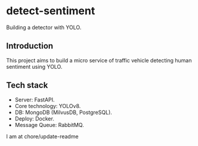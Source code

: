 # detect-sentiment

Building a detector with YOLO.

## Introduction

This project aims to build a micro service of traffic vehicle detecting human sentiment using YOLO. 

## Tech stack

- Server: FastAPI. 
- Core technology: YOLOv8. 
- DB: MongoDB (MilvusDB, PostgreSQL). 
- Deploy: Docker.
- Message Queue: RabbitMQ. 


I am at chore/update-readme